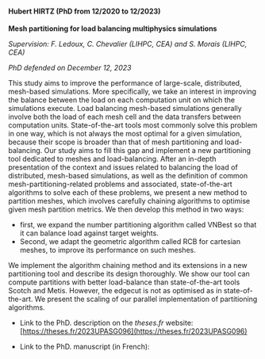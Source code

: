 #### Hubert HIRTZ (PhD from 12/2020 to 12/2023)

__Mesh partitioning for load balancing multiphysics simulations__

_Supervision: F. Ledoux, C. Chevalier (LIHPC, CEA) and S. Morais (LIHPC, CEA)_

_PhD defended on December 12, 2023_

This study aims to improve the performance of large-scale, distributed, mesh-based simulations. 
More specifically, we take an interest in improving the balance between the load on each computation 
unit on which the simulations execute. Load balancing mesh-based simulations generally involve both 
the load of each mesh cell and the data transfers between computation units. State-of-the-art tools 
most commonly solve this problem in one way, which is not always the most optimal for a given 
simulation, because their scope is broader than that of mesh partitioning and load-balancing. Our 
study aims to fill this gap and implement a new partitioning tool dedicated to meshes and 
load-balancing. After an in-depth presentation of the context and issues related to balancing the 
load of distributed, mesh-based simulations, as well as the definition of common 
mesh-partitioning-related problems and associated, state-of-the-art algorithms to solve each of 
these problems, we present a new method to partition meshes, which involves carefully chaining 
algorithms to optimise given mesh partition metrics. We then develop this method in two ways: 

- first, we expand the number partitioning algorithm called VNBest so that it can balance load against target weights. 
- Second, we adapt the geometric algorithm called RCB for cartesian meshes, to improve its performance on such meshes. 

We implement the algorithm chaining method and its extensions in a new partitioning tool and describe 
its design thoroughly. We show our tool can compute partitions with better load-balance than 
state-of-the-art tools Scotch and Metis. However, the edgecut is not as optimised as in 
state-of-the-art. We present the scaling of our parallel implementation of partitioning algorithms.

- Link to the PhD. description on the *theses.fr* website:  [https://theses.fr/2023UPASG096](https://theses.fr/2023UPASG096)

- Link to the PhD. manuscript (in French): [<i class="fa-solid fa-file-pdf"></i>](https://theses.hal.science/tel-04400786v1/document)
